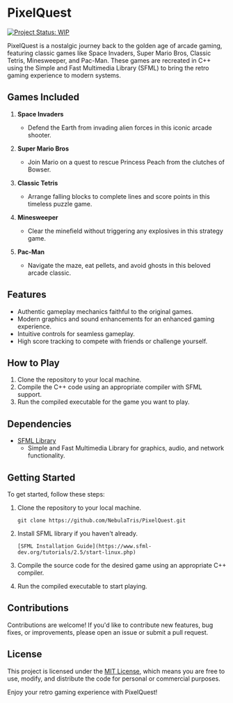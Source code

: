 # PixelQuest

[![Project Status: WIP](https://img.shields.io/badge/Project%20Status-WIP-blue.svg)](https://github.com/NebulaTris/PixelQuest)

PixelQuest is a nostalgic journey back to the golden age of arcade gaming, featuring classic games like Space Invaders, Super Mario Bros, Classic Tetris, Minesweeper, and Pac-Man. These games are recreated in C++ using the Simple and Fast Multimedia Library (SFML) to bring the retro gaming experience to modern systems.

## Games Included

1. **Space Invaders**
   - Defend the Earth from invading alien forces in this iconic arcade shooter.

2. **Super Mario Bros**
   - Join Mario on a quest to rescue Princess Peach from the clutches of Bowser.

3. **Classic Tetris**
   - Arrange falling blocks to complete lines and score points in this timeless puzzle game.

4. **Minesweeper**
   - Clear the minefield without triggering any explosives in this strategy game.

5. **Pac-Man**
   - Navigate the maze, eat pellets, and avoid ghosts in this beloved arcade classic.

## Features

- Authentic gameplay mechanics faithful to the original games.
- Modern graphics and sound enhancements for an enhanced gaming experience.
- Intuitive controls for seamless gameplay.
- High score tracking to compete with friends or challenge yourself.

## How to Play

1. Clone the repository to your local machine.
2. Compile the C++ code using an appropriate compiler with SFML support.
3. Run the compiled executable for the game you want to play.

## Dependencies

- [SFML Library](https://www.sfml-dev.org/)
  - Simple and Fast Multimedia Library for graphics, audio, and network functionality.

## Getting Started

To get started, follow these steps:

1. Clone the repository to your local machine.
   ```
   git clone https://github.com/NebulaTris/PixelQuest.git
   ```

2. Install SFML library if you haven't already.
   ```
   [SFML Installation Guide](https://www.sfml-dev.org/tutorials/2.5/start-linux.php)
   ```
   
3. Compile the source code for the desired game using an appropriate C++ compiler.

4. Run the compiled executable to start playing.

## Contributions

Contributions are welcome! If you'd like to contribute new features, bug fixes, or improvements, please open an issue or submit a pull request.

## License

This project is licensed under the [MIT License](LICENSE), which means you are free to use, modify, and distribute the code for personal or commercial purposes.

Enjoy your retro gaming experience with PixelQuest!
